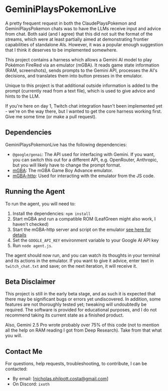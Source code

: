 # GeminiPlaysPokemonLive

A pretty frequent request in both the ClaudePlaysPokemon and GeminiPlaysPokemon chats was to have the LLMs receive input and advice from chat. Both said (and I agree) that this did not suit the format of the streams, which were at least partially aimed at demonstrating frontier capabilities of standalone AIs. However, it was a popular enough suggestion that I think it deserves to be implemented somewhere.

This project contains a harness which allows a Gemini AI model to play Pokémon FireRed via an emulator (mGBA). It reads game state information (RAM, screenshots), sends prompts to the Gemini API, processes the AI's decisions, and translates them into button presses in the emulator. 

Unique to this project is that additional outside information is added to the prompt (currently read from a text file), which is used to give advice and hints to the LLM.

If you're here on day 1, Twitch chat integration hasn't been implemented yet - we're on the way there, but I wanted to get the core harness working first. Give me some time (or make a pull request).

## Dependencies

GeminiPlaysPokemonLive has the following dependencies:
- `@google/genai`: The API used for interfacing with Gemini. If you want, you can switch this out for a different API, e.g. OpenRouter, Anthropic, but you will likely have to change the prompt format.
- [mGBA](https://mgba.io/): The mGBA Game Boy Advance emulator.
- [mGBA-http](https://github.com/nikouu/mGBA-http/): Used for interacting with the emulator from the JS code.

## Running the Agent

To run the agent, you will need to:
1.  Install the dependencies: `npm install`
2.  Start mGBA and run a compatible ROM (LeafGreen might also work, I haven't checked)
3.  Start the mGBA-http server and script on the emulator [see here for details](https://github.com/nikouu/mGBA-http?tab=readme-ov-file#quick-start-guide)
4.  Set the `GOOGLE_API_KEY` environment variable to your Google AI API key
5.  Run `node agent.js`.

The agent should now run, and you can watch its thoughts in your terminal and its actions in the emulator. If you want to give it advice, enter text in `twitch_chat.txt` and save; on the next iteration, it will receive it.

## Beta Disclaimer

This project is still in the early beta stage, and as such it is expected that there may be significant bugs or errors yet undiscovered. In addition, some features are not thoroughly tested yet; tweaking will undoubtedly be required. The software is provided for educational purposes, and I do not recommend taking its current state as a finished product.

Also, Gemini 2.5 Pro wrote probably over 75% of this code (not to mention all the help on RAM reading I got from Deep Research). Take from that what you will.

## Contact Me

For questions, help requests, troubleshooting, to contribute, I can be contacted:
- By email: [nicholas.philpott.costa@gmail.com]
- On Discord: `ixoth`